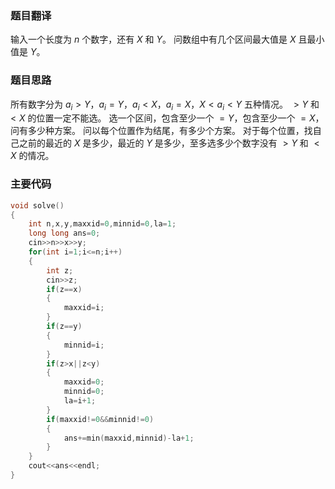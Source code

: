 ### 题目翻译

输入一个长度为 $n$ 个数字，还有 $X$ 和 $Y$。
问数组中有几个区间最大值是 $X$ 且最小值是 $Y$。

### 题目思路

所有数字分为 $a_i>Y$，$a_i=Y$，$a_i<X$，$a_i=X$，$X<a_i<Y$ 五种情况。
$>Y$ 和 $<X$ 的位置一定不能选。
选一个区间，包含至少一个 $=Y$，包含至少一个 $=X$，问有多少种方案。
问以每个位置作为结尾，有多少个方案。
对于每个位置，找自己之前的最近的 $X$ 是多少，最近的 $Y$ 是多少，至多选多少个数字没有 $>Y$ 和 $<X$ 的情况。

### 主要代码

```cpp
void solve()
{
	int n,x,y,maxxid=0,minnid=0,la=1;
	long long ans=0;
	cin>>n>>x>>y;
	for(int i=1;i<=n;i++)
	{
		int z;
		cin>>z;
		if(z==x)
		{
			maxxid=i;
		}
		if(z==y)
		{
			minnid=i;
		}
		if(z>x||z<y)
		{
			maxxid=0;
			minnid=0;
			la=i+1;
		}
		if(maxxid!=0&&minnid!=0)
		{
			ans+=min(maxxid,minnid)-la+1;
		}
	}
	cout<<ans<<endl;
}
```

